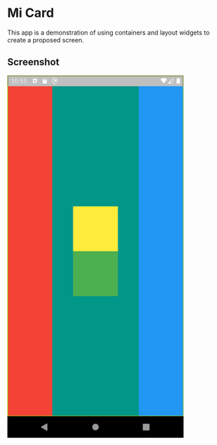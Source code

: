 # Mi Card

This app is a demonstration of using containers and layout widgets to create a proposed screen.

## Screenshot

<img src="Screenshot.png" width=400>